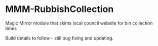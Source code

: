 # MMM-RubbishCollection
Magic Mirror module that skims local council website for bin collection times

Build details to follow - still bug fixing and updating.
